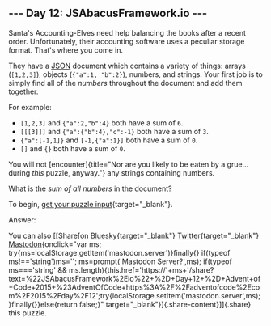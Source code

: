 ## \-\-- Day 12: JSAbacusFramework.io \-\--

Santa\'s Accounting-Elves need help balancing the books after a recent
order. Unfortunately, their accounting software uses a peculiar storage
format. That\'s where you come in.

They have a [JSON](http://json.org/) document which contains a variety
of things: arrays (`[1,2,3]`), objects (`{"a":1, "b":2}`), numbers, and
strings. Your first job is to simply find all of the *numbers*
throughout the document and add them together.

For example:

-   `[1,2,3]` and `{"a":2,"b":4}` both have a sum of `6`.
-   `[[[3]]]` and `{"a":{"b":4},"c":-1}` both have a sum of `3`.
-   `{"a":[-1,1]}` and `[-1,{"a":1}]` both have a sum of `0`.
-   `[]` and `{}` both have a sum of `0`.

You will not
[encounter]{title="Nor are you likely to be eaten by a grue... during *this* puzzle, anyway."}
any strings containing numbers.

What is the *sum of all numbers* in the document?

To begin, [get your puzzle input](12/input){target="_blank"}.

Answer:

You can also [\[Share[on
[Bluesky](https://bsky.app/intent/compose?text=%22JSAbacusFramework%2Eio%22+%2D+Day+12+%2D+Advent+of+Code+2015+%23AdventOfCode+https%3A%2F%2Fadventofcode%2Ecom%2F2015%2Fday%2F12){target="_blank"}
[Twitter](https://twitter.com/intent/tweet?text=%22JSAbacusFramework%2Eio%22+%2D+Day+12+%2D+Advent+of+Code+2015&url=https%3A%2F%2Fadventofcode%2Ecom%2F2015%2Fday%2F12&related=ericwastl&hashtags=AdventOfCode){target="_blank"}
[Mastodon](javascript:void(0);){onclick="var ms; try{ms=localStorage.getItem('mastodon.server')}finally{} if(typeof ms!=='string')ms=''; ms=prompt('Mastodon Server?',ms); if(typeof ms==='string' && ms.length){this.href='https://'+ms+'/share?text=%22JSAbacusFramework%2Eio%22+%2D+Day+12+%2D+Advent+of+Code+2015+%23AdventOfCode+https%3A%2F%2Fadventofcode%2Ecom%2F2015%2Fday%2F12';try{localStorage.setItem('mastodon.server',ms);}finally{}}else{return false;}"
target="_blank"}]{.share-content}\]]{.share} this puzzle.

